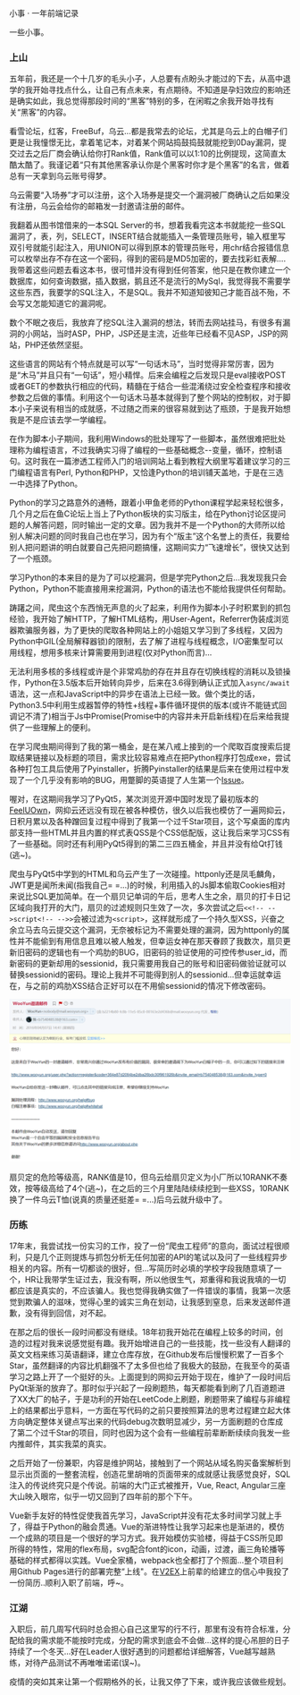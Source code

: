 小事 · 一年前端记录

一些小事。

### 上山

五年前，我还是一个十几岁的毛头小子，人总要有点盼头才能过的下去，从高中退学的我开始寻找点什么，让自己有点未来，有点期待。不知道是孕妇效应的影响还是确实如此，我总觉得那段时间的“黑客”特别的多，在闲暇之余我开始寻找有关“黑客”的内容。

看雪论坛，红客，FreeBuf，乌云...都是我常去的论坛，尤其是乌云上的白帽子们更是让我憧憬无比，拿着笔记本，对着某个网站捣鼓捣鼓就能挖到0Day漏洞，提交过去之后厂商会确认给你打Rank值，Rank值可以以1:10的比例提现，这简直太酷太酷了。我谨记着“只有其他黑客承认你是个黑客时你才是个黑客”的名言，做着总有一天拿到乌云账号得梦。

乌云需要“入场券”才可以注册，这个入场券是提交一个漏洞被厂商确认之后如果没有注册，乌云会给你的邮箱发一封邀请注册的邮件。

我翻着从图书馆借来的一本SQL Server的书，想着我看完这本书就能挖一些SQL漏洞了，表，列，SELECT，INSERT结合就能插入一条管理员账号，输入框里写双引号就能引起注入，用UNION可以得到原本的管理员账号，用chr结合报错信息可以枚举出存不存在这一个密码，得到的密码是MD5加密的，要去找彩虹表解....我带着这些问题去看这本书，很可惜并没有得到任何答案，他只是在教你建立一个数据库，如何查询数据，插入数据，鹅且还不是流行的MySql，我觉得我不需要学这些东西，我要学的SQL注入，不是SQL。我并不知道知彼知己才能百战不殆，不会写又怎能知道它的漏洞呢。

数个不眠之夜后，我放弃了挖SQL注入漏洞的想法，转而去网站挂马，有很多有漏洞的小网站，当时ASP，PHP，JSP还是主流，近些年已经看不见ASP，JSP的网站，PHP还依然坚挺。

这些语言的网站有个特点就是可以写“一句话木马”，当时觉得非常厉害，因为是“木马”并且只有“一句话”，短小精悍。后来会编程之后发现只是eval接收POST或者GET的参数执行相应的代码，精髓在于结合一些混淆绕过安全检查程序和接收参数之后做的事情。利用这个一句话木马基本就得到了整个网站的控制权，对于脚本小子来说有相当的成就感，不过随之而来的很容易就到达了瓶颈，于是我开始想我是不是应该去学一学编程。

在作为脚本小子期间，我利用Windows的批处理写了一些脚本，虽然很难把批处理称为编程语言，不过我确实习得了编程的一些基础概念--变量，循环，控制语句。这时我在一篇渗透工程师入门的培训网站上看到教程大纲里写着建议学习的三门编程语言有Perl, Python和PHP，又恰逢Python的培训铺天盖地，于是在三选一中选择了Python。

Python的学习之路意外的通畅，跟着小甲鱼老师的Python课程学起来轻松很多，几个月之后在鱼C论坛上当上了Python板块的实习版主，给在Python讨论区提问题的人解答问题，同时输出一定的文章。因为我并不是一个Python的大师所以给别人解决问题的同时我自己也在学习，因为有个“版主”这个名誉上的责任，我要给别人把问题讲的明白就要自己先把问题搞懂，这期间实力“飞速增长”，很快又达到了一个瓶颈。

学习Python的本来目的是为了可以挖漏洞，但是学完Python之后...我发现我只会Python，Python不能直接用来挖漏洞，Python的语法也不能给我提供任何帮助。

踌躇之间，爬虫这个东西悄无声息的火了起来，利用作为脚本小子时积累到的抓包经验，我开始了解HTTP，了解HTML结构，用User-Agent，Referrer伪装成浏览器欺骗服务器，为了更快的爬取各种网站上的小姐姐又学习到了多线程，又因为Python中GIL(全局解释器锁)的限制，去了解了进程与线程概念，I/O密集型可以用线程，想用多核来计算需要用到进程(仅对Python而言)...

无法利用多核的多线程或许是个非常鸡肋的存在并且存在切换线程的消耗以及锁操作，Python在3.5版本后开始转向异步，后来在3.6得到确认正式加入`async/await`语法，这一点和JavaScript中的异步在语法上已经一致。做个类比的话，Python3.5中利用生成器暂停的特性+线程+事件循环提供的版本(或许不能链式回调记不清了)相当于Js中Promise(Promise中的内容并未开启新线程)在后来给我提供了一些理解上的便利。

在学习爬虫期间得到了我的第一桶金，是在某八戒上接到的一个爬取百度搜索后提取结果链接以及标题的项目，需求比较容易难点在把Python程序打包成exe，尝试各种打包工具后使用了Pyinstaller，折腾Pyinstaller的结果是后来在使用过程中发现了一个几乎没有影响的BUG，用蹩脚的英语提了人生第一个[Issue](https://github.com/pyinstaller/pyinstaller/issues/2826)。

喔对，在这期间我学习了PyQt5，某次浏览开源中国时发现了最初版本的[FeelUOwn](https://github.com/feeluown/FeelUOwn)，网抑云还远没有现在被各种模仿，很久以后我也模仿了一遍网抑云，日积月累以及各种蹭回复过程中得到了我第一个过千Star项目，这个写桌面的库内部支持一些HTML并且内置的样式表QSS是个CSS低配版，这让我后来学习CSS有了一些基础。同时还有利用PyQt5得到的第二三四五桶金，并且并没有给Qt打钱(逃~)。

爬虫与PyQt5中学到的HTML和乌云产生了一次碰撞。httponly还是凤毛麟角，JWT更是闻所未闻(指我自己= =...)的时候，利用插入的Js脚本偷取Cookies相对来说比SQL更加简单。在一个扇贝记单词的午后，思考人生之余，扇贝的打卡日记区域向我打开的大门，扇贝的过滤规则只生效了一次，多次尝试之后`<<!-- -->script<!-- -->>`会被过滤为`<script>`，这样就形成了一个持久型XSS，兴奋之余立马去乌云提交这个漏洞，无奈被标记为不需要处理的漏洞，因为httponly的属性并不能偷到有用信息且难以被人触发，但幸运女神在那天眷顾了我数次，扇贝更新旧密码的逻辑也有一个鸡肋的BUG，旧密码的验证使用的可控传参user_id，而新密码的更新却用的sessionid，我只需要用我自己的账号和旧密码做验证就可以替换sessionid的密码。理论上我并不可能得到别人的sessionid...但幸运就幸运在，与之前的鸡肋XSS结合正好可以在不用偷sessionid的情况下修改密码。

![](img/wooyun.png)

扇贝定的危险等级高，RANK值是10，但乌云给扇贝定义为小厂所以10RANK不奏效，按等级高给了4个(逃~)，在之后的三个月里陆陆续续挖到一些XSS，10RANK换了一件乌云T恤(说真的质量还挺差= =...)后乌云就升级中了。

### 历练

17年末，我尝试找一份实习的工作，投了一份“爬虫工程师”的意向，面试过程很顺利，只是几个正则提炼与抓包分析无任何加密的API的笔试以及问了一些线程异步相关的内容。所有一切都谈的很好，但...写简历时必填的学校字段我随意填了一个，HR让我带学生证过去，我没有啊，所以他很生气，郑重得和我说我填的一切都应该是真实的，不应该骗人。我也觉得我确实做了一件错误的事情，我第一次感觉到欺骗人的滋味，觉得心里的诚实三角在划动，让我感到窒息，后来发送邮件道歉，没有得到回信，对不起。

在那之后的很长一段时间都没有继续。18年初我开始花在编程上较多的时间，创造的过程对我来说感觉挺有趣。我开始增进自己的一些技能，找一些没有人翻译的英文文档来练习英语翻译，建立仓库存放，在Github发布后慢慢积累了一百多个Star，虽然翻译的内容比机翻强不了太多但也给了我极大的鼓励，在我至今的英语学习之路上开了一个挺好的头。上面提到的网抑云开始于现在，维护了一段时间后PyQt渐渐的放弃了。那时似乎兴起了一段刷题热，每天都能看到刷了几百道题进了XX大厂的帖子，于是功利的开始在LeetCode上刷题，刷题带来了编程与非编程上的结果都出乎意料，一方面在写代码的之前只要按照算法的思考过程建立起大体方向确定整体关键点写出来的代码debug次数明显减少，另一方面刷题的仓库成了第二个过千Star的项目，同时也因为这个会有一些编程前辈断断续续向我发一些内推邮件，其实我菜的真实。

之后开始了一份兼职，内容是维护网站，接触到了一个网站从域名购买备案解析到显示出页面的一整套流程，创造花里胡哨的页面带来的成就感让我感觉良好，SQL注入的传说终究只是个传说。前端的大门正式被推开，Vue, React, Angular三座大山映入眼帘，似乎一切又回到了四年前的那个下午。

Vue新手友好的特性促使我首先学习，JavaScript并没有花太多时间学习就上手了，得益于Python的融会贯通。Vue的渐进特性让我学习起来也是渐进的，模仿一个成熟的项目是一个很好的学习方式。我开始模仿实验楼，得益于CSS所见即所得的特性，常用的flex布局，svg配合font的icon，动画，过渡，画三角轮播等基础的样式都得以实践。Vue全家桶，webpack也全都打了个照面...整个项目利用Github Pages进行的部署完整“上线"。在[V2EX](https://www.v2ex.com/t/602088#reply37)上前辈的给建立的信心中我投了一份简历..顺利入职了前端，呼~。

### 江湖

入职后，前几周写代码时总会担心自己这里写的行不行，那里有没有符合标准，分配给我的需求能不能按时完成，分配的需求到底会不会做...这样的提心吊胆的日子持续了一个冬天...好在Leader人很好遇到的问题都给详细解答，Vue越写越熟练，对待产品测试不再唯唯诺诺(误~)。

疫情的突如其来让第一个假期格外的长，让我又停了下来，或许我应该做些规划。